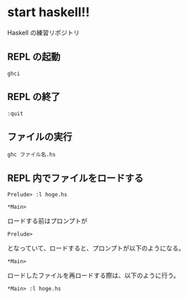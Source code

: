 # start haskell!!

Haskell の練習リポジトリ

## REPL の起動

`ghci`

## REPL の終了

`:quit`

## ファイルの実行

`ghc ファイル名.hs`

## REPL 内でファイルをロードする

`Prelude> :l hoge.hs`

`*Main>`

ロードする前はプロンプトが

`Prelude>`

となっていて、ロードすると、プロンプトが以下のようになる。

`*Main>`

ロードしたファイルを再ロードする際は、以下のように行う。

`*Main> :l hoge.hs`
